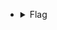 - <details> 
  <summary>Flag</summary>
   picoCTF{1nclu51v17y_1of2_f7w_2of2_b8f4b022}
  </details>

